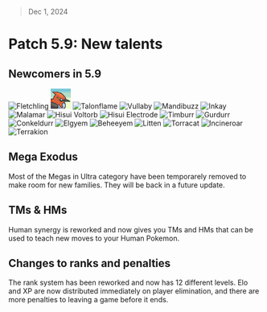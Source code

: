 > Dec 1, 2024

# Patch 5.9: New talents

## Newcomers in 5.9

![Fletchling](https://raw.githubusercontent.com/PMDCollab/SpriteCollab/master/portrait/0661/Normal.png)
![Fletchinder](https://raw.githubusercontent.com/PMDCollab/SpriteCollab/master/portrait/0662/Normal.png)
![Talonflame](https://raw.githubusercontent.com/PMDCollab/SpriteCollab/master/portrait/0663/Normal.png)
![Vullaby](https://raw.githubusercontent.com/PMDCollab/SpriteCollab/master/portrait/0629/Normal.png)
![Mandibuzz](https://raw.githubusercontent.com/PMDCollab/SpriteCollab/master/portrait/0630/Normal.png)
![Inkay](https://raw.githubusercontent.com/PMDCollab/SpriteCollab/master/portrait/0686/Normal.png)
![Malamar](https://raw.githubusercontent.com/PMDCollab/SpriteCollab/master/portrait/0687/Normal.png)
![Hisui Voltorb](https://raw.githubusercontent.com/PMDCollab/SpriteCollab/master/portrait/0100/0001/Normal.png)
![Hisui Electrode](https://raw.githubusercontent.com/PMDCollab/SpriteCollab/master/portrait/0101/0001/Normal.png)
![Timburr](https://raw.githubusercontent.com/PMDCollab/SpriteCollab/master/portrait/0532/Normal.png)
![Gurdurr](https://raw.githubusercontent.com/PMDCollab/SpriteCollab/master/portrait/0533/Normal.png)
![Conkeldurr](https://raw.githubusercontent.com/PMDCollab/SpriteCollab/master/portrait/0534/Normal.png)
![Elgyem](https://raw.githubusercontent.com/PMDCollab/SpriteCollab/master/portrait/0605/Normal.png)
![Beheeyem](https://raw.githubusercontent.com/PMDCollab/SpriteCollab/master/portrait/0606/Normal.png)
![Litten](https://raw.githubusercontent.com/PMDCollab/SpriteCollab/master/portrait/0725/Normal.png)
![Torracat](https://raw.githubusercontent.com/PMDCollab/SpriteCollab/master/portrait/0726/Normal.png)
![Incineroar](https://raw.githubusercontent.com/PMDCollab/SpriteCollab/master/portrait/0727/Normal.png)
![Terrakion](https://raw.githubusercontent.com/PMDCollab/SpriteCollab/master/portrait/0639/Normal.png)

## Mega Exodus

Most of the Megas in Ultra category have been temporarely removed to make room for new families. They will be back in a future update.

## TMs & HMs

Human synergy is reworked and now gives you TMs and HMs that can be used to teach new moves to your Human Pokemon.

## Changes to ranks and penalties

The rank system has been reworked and now has 12 different levels. Elo and XP are now distributed immediately on player elimination, and there are more penalties to leaving a game before it ends.